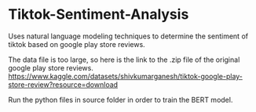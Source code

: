 # Tiktok-Sentiment-Analysis
Uses natural language modeling techniques to determine the sentiment of tiktok based on google play store reviews.

The data file is too large, so here is the link to the .zip file of the original google play store reviews.
https://www.kaggle.com/datasets/shivkumarganesh/tiktok-google-play-store-review?resource=download

Run the python files in source folder in order to train the BERT model.
